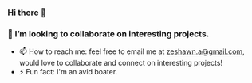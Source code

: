 ### Hi there 👋
### 👯 I’m looking to collaborate on interesting projects. 
- 📫 How to reach me: feel free to email me at zeshawn.a@gmail.com, would love to collaborate and connect on interesting projects!
- ⚡ Fun fact: I'm an avid boater. 

<!--
**zeshawnahmed/zeshawnahmed** is a ✨ _special_ ✨ repository because its `README.md` (this file) appears on your GitHub profile.

Here are some ideas to get you started:



